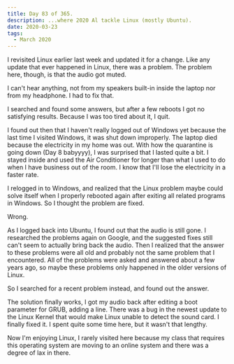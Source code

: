 ```yaml
---
title: Day 83 of 365.
description: ...where 2020 Al tackle Linux (mostly Ubuntu).
date: 2020-03-23
tags:
  - March 2020
---
```


I revisited Linux earlier last week and updated it for a change. Like any update that ever happened in Linux, there was a problem. The problem here, though, is that the audio got muted.

I can't hear anything, not from my speakers built-in inside the laptop nor from my headphone. I had to fix that.

I searched and found some answers, but after a few reboots I got no satisfying results. Because I was too tired about it, I quit.

I found out then that I haven't really logged out of Windows yet because the last time I visited Windows, it was shut down improperly. The laptop died because the electricity in my home was out. With how the quarantine is going down (Day 8 babyyyy), I was surprised that I lasted quite a bit. I stayed inside and used the Air Conditioner for longer than what I used to do when I have business out of the room. I know that I'll lose the electricity in a faster rate.

I relogged in to Windows, and realized that the Linux problem maybe could solve itself when I properly rebooted again after exiting all related programs in Windows. So I thought the problem are fixed.

Wrong.

As I logged back into Ubuntu, I found out that the audio is still gone. I researched the problems again on Google, and the suggested fixes still can't seem to actually bring back the audio. Then I realized that the answer to these problems were all old and probably not the same problem that I encountered. All of the problems were asked and answered about a few years ago, so maybe these problems only happened in the older versions of Linux.

So I searched for a recent problem instead, and found out the answer.

The solution finally works, I got my audio back after editing a boot parameter for GRUB, adding a line. There was a bug in the newest update to the Linux Kernel that would make Linux unable to detect the sound card. I finally fixed it. I spent quite some time here, but it wasn't that lengthy.

Now I'm enjoying Linux, I rarely visited here because my class that requires this operating system are moving to an online system and there was a degree of lax in there.
